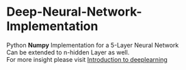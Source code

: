 # Deep-Neural-Network-Implementation
Python **Numpy** Implementation for a 5-Layer Neural Network <br>
Can be extended to n-hidden Layer as well.<br>
For more insight please visit [Introduction to deeplearning](https://ab-bh.github.io/)
